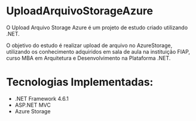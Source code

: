 # UploadArquivoStorageAzure

O Upload Arquivo Storage Azure é um projeto de estudo criado utilizando .NET.

O objetivo do estudo é realizar upload de arquivo no AzureStorage, utilizando os conhecimento adquiridos em sala de aula na instituição FIAP, curso MBA em Arquitetura e Desenvolvimento na Plataforma .NET.

# Tecnologias Implementadas:

- .NET Framework 4.6.1
- ASP.NET MVC
- Azure Storage
